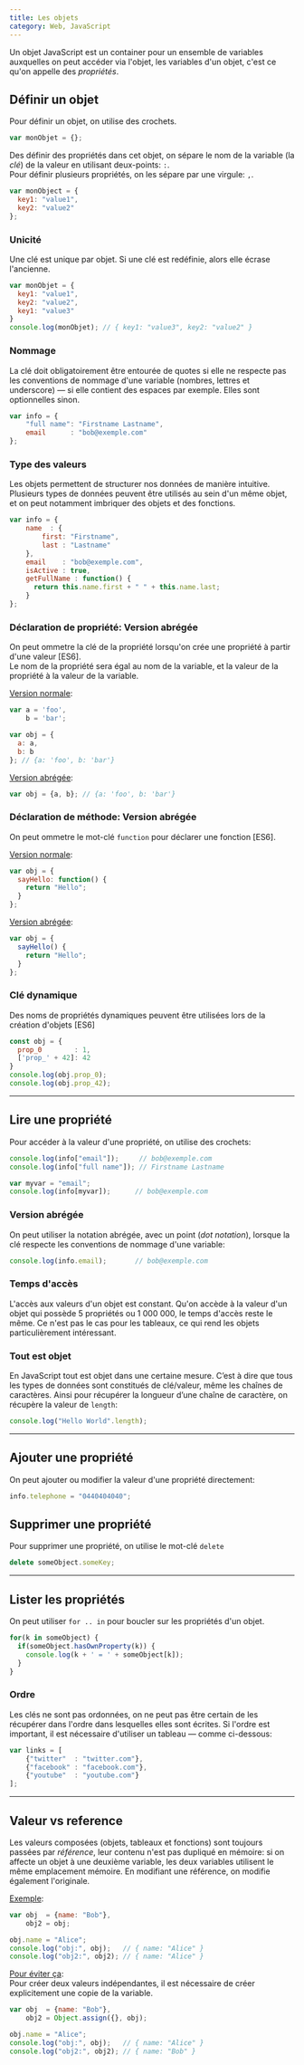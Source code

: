 ```yaml
---
title: Les objets
category: Web, JavaScript
---
```


Un objet JavaScript est un container pour un ensemble de variables auxquelles on peut accéder via l'objet, les variables d'un objet, c'est ce qu'on appelle des *propriétés*.

## Définir un objet

Pour définir un objet, on utilise des crochets.

``` js
var monObjet = {};
```

Des définir des propriétés dans cet objet, on sépare le nom de la variable (la *clé*) de la valeur en utilisant deux-points: `:`.  
Pour définir plusieurs propriétés, on les sépare par une virgule: `,`.

``` js
var monObject = {
  key1: "value1",
  key2: "value2"
};
``` 

### Unicité

Une clé est unique par objet. Si une clé est redéfinie, alors elle écrase l'ancienne.

``` js
var monObjet = {
  key1: "value1",
  key2: "value2",
  key1: "value3"
}
console.log(monObjet); // { key1: "value3", key2: "value2" }
```

### Nommage

La clé doit obligatoirement être entourée de quotes si elle ne respecte pas les conventions de nommage d'une variable (nombres, lettres et underscore) — si elle contient des espaces par exemple. Elles sont optionnelles sinon.

``` js
var info = {
    "full name": "Firstname Lastname",
    email      : "bob@exemple.com"
};
```

### Type des valeurs

Les objets permettent de structurer nos données de manière intuitive. Plusieurs types de données peuvent être utilisés au sein d'un même objet, et on peut notamment imbriquer des objets et des fonctions.

``` js
var info = {
    name  : {
        first: "Firstname",
        last : "Lastname"
    },
    email    : "bob@exemple.com",
    isActive : true,
    getFullName : function() {
      return this.name.first + " " + this.name.last;
    }
};
```

### Déclaration de propriété: Version abrégée

On peut ommetre la clé de la propriété lorsqu'on crée une propriété à partir d'une valeur [ES6].  
Le nom de la propriété sera égal au nom de la variable, et la valeur de la propriété à la valeur de la variable.

<ins>Version normale</ins>:

``` js
var a = 'foo',
    b = 'bar';

var obj = {
  a: a,
  b: b
}; // {a: 'foo', b: 'bar'}
```

<ins>Version abrégée</ins>:

``` js
var obj = {a, b}; // {a: 'foo', b: 'bar'}
```

### Déclaration de méthode: Version abrégée

On peut ommetre le mot-clé `function` pour déclarer une fonction [ES6].

<ins>Version normale</ins>:

``` js
var obj = {
  sayHello: function() {
    return "Hello";
  }
};
```

<ins>Version abrégée</ins>:

``` js
var obj = {
  sayHello() {
    return "Hello";
  }
};
```

### Clé dynamique

Des noms de propriétés dynamiques peuvent être utilisées lors de la création d'objets [ES6]

``` js
const obj = {
  prop_0        : 1,
  ['prop_' + 42]: 42
}
console.log(obj.prop_0);
console.log(obj.prop_42);
```

---

## Lire une propriété

Pour accéder à la valeur d'une propriété, on utilise des crochets:

``` js
console.log(info["email"]);     // bob@exemple.com
console.log(info["full name"]); // Firstname Lastname
```

``` js
var myvar = "email";
console.log(info[myvar]);      // bob@exemple.com
```

### Version abrégée

On peut utiliser la notation abrégée, avec un point (*dot notation*), lorsque la clé respecte les conventions de nommage d'une variable:

``` js
console.log(info.email);       // bob@exemple.com
```

### Temps d'accès

L'accès aux valeurs d'un objet est constant. Qu'on accède à la valeur d'un objet qui possède 5 propriétés ou 1 000 000, le temps d'accès reste le même. Ce n'est pas le cas pour les tableaux, ce qui rend les objets particulièrement intéressant.

### Tout est objet

En JavaScript tout est objet dans une certaine mesure. C’est à dire que tous les types de données sont constitués de clé/valeur, même les chaînes de caractères. Ainsi pour récupérer la longueur d’une chaîne de caractère, on récupère la valeur de `length`:

``` js
console.log("Hello World".length);
```

---

## Ajouter une propriété

On peut ajouter ou modifier la valeur d'une propriété directement:

``` js
info.telephone = "0440404040";
```

## Supprimer une propriété

Pour supprimer une propriété, on utilise le mot-clé `delete`

``` js
delete someObject.someKey;
```

---

## Lister les propriétés

On peut utiliser `for .. in` pour boucler sur les propriétés d'un objet.

``` js
for(k in someObject) {
  if(someObject.hasOwnProperty(k)) {
    console.log(k + ' = ' + someObject[k]);
  }
}
```

### Ordre

Les clés ne sont pas ordonnées, on ne peut pas être certain de les récupérer dans l'ordre dans lesquelles elles sont écrites. Si l'ordre est important, il est nécessaire d'utiliser un tableau — comme ci-dessous:

``` js
var links = [
    {"twitter"  : "twitter.com"},
    {"facebook" : "facebook.com"},
    {"youtube"  : "youtube.com"}
];
```

---

## Valeur vs reference

Les valeurs composées (objets, tableaux et fonctions) sont toujours passées par *référence*, leur contenu n'est pas dupliqué en mémoire: si on affecte un objet à une deuxième variable, les deux variables utilisent le même emplacement mémoire. En modifiant une référence, on modifie également l'originale.

<ins>Exemple</ins>:

``` js
var obj  = {name: "Bob"},
    obj2 = obj;

obj.name = "Alice";
console.log("obj:", obj);   // { name: "Alice" }
console.log("obj2:", obj2); // { name: "Alice" }
```

<ins>Pour éviter ça</ins>:  
Pour créer deux valeurs indépendantes, il est nécessaire de créer explicitement une copie de la variable.

``` js
var obj  = {name: "Bob"},
    obj2 = Object.assign({}, obj);

obj.name = "Alice";
console.log("obj:", obj);   // { name: "Alice" }
console.log("obj2:", obj2); // { name: "Bob" }
```
